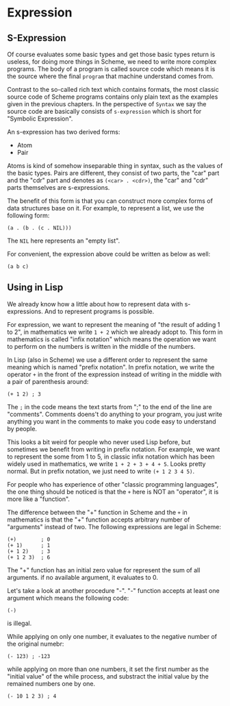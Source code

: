 Expression
==========


S-Expression
------------

Of course evaluates some basic types and get those basic types return
is useless, for doing more things in Scheme, we need to write more complex
programs. The body of a program is called source code which means it is
the source where the final `program` that machine understand comes from.
  
Contrast to the so-called rich text which contains formats, the most
classic source code of Scheme programs contains only plain text as the 
examples given in the previous chapters. In the perspective of `Syntax` 
we say the source code are basically consists of `s-expression` which
is short for "Symbolic Expression".

An s-expression has two derived forms:
- Atom
- Pair 

Atoms is kind of somehow inseparable thing in syntax, such 
as the values of the basic types. Pairs are different, they consist of
two parts, the "car" part and the "cdr" part and denotes 
as `(<car> . <cdr>)`, the "car" and "cdr" parts themselves are 
s-expressions.

The benefit of this form is that you can construct more complex forms of
data structures base on it. For example, to represent a list, we use the 
following form:
```
(a . (b . (c . NIL)))
```
The `NIL` here represents an "empty list".

For convenient, the expression above could be written as below as well:
```
(a b c)
```

Using in Lisp
-------------

We already know how a little about how to represent data with s-expressions.
And to represent programs is possible.

For expression, we want to represent the meaning of 
"the result of adding 1 to 2", in mathematics we write `1 + 2` which we
already adopt to. This form in mathematics is called "infix notation"
which means the operation we want to perform on the numbers is written in
the middle of the numbers.

In Lisp (also in Scheme) we use a different order to represent the same
meaning which is named "prefix notation". In prefix notation, we write
the operator `+` in the front of the expression instead of writing in the
middle with a pair of parenthesis around:
```
(+ 1 2) ; 3
```

The `;` in the code means the text starts from ";" to the end of the line
are "comments". Comments doens't do anything to your program, you just write
anything you want in the comments to make you code easy to understand by 
people.

This looks a bit weird for people who never used Lisp before, but sometimes
we benefit from writing in prefix notation. For example, we want to
represent the some from 1 to 5, in classic infix notation which has been
widely used in mathematics, we write `1 + 2 + 3 + 4 + 5`. Looks pretty
normal. But in prefix notation, we just need to write `(+ 1 2 3 4 5)`.

For people who has experience of other "classic programming languages", the
one thing should be noticed is that the `+` here is NOT an "operator", it
is more like a "function".

The difference between the "+" function in Scheme and the `+` in mathematics
is that the "+" function accepts arbitrary number of "arguments" instead of
two. The following expressions are legal in Scheme:
```
(+)        ; 0
(+ 1)      ; 1
(+ 1 2)    ; 3
(+ 1 2 3)  ; 6
```

The "+" function has an initial zero value for represent the sum of 
all arguments. if no available argument, it evaluates to 0. 

Let's take a look at another procedure "-". "-" function accepts at least one
argument which means the following code:
```
(-)
```
is illegal.

While applying on only one number, it evaluates to the negative number of the
original numebr:
```
(- 123) ; -123
```

while applying on more than one numbers, it set the first number as the 
"initial value" of the while process, and substract the initial value by the 
remained numbers one by one.
```
(- 10 1 2 3) ; 4
```

